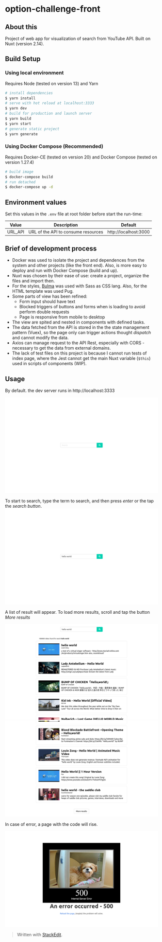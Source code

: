 

# option-challenge-front  
  

## About this  
  

Project of web app for visualization of search from YouTube API. Built on Nuxt (version 2.14).  
  

## Build Setup   
  

 ### Using local environment  
    

Requires Node (tested on version 13) and Yarn  
  

```bash  
# install dependencies  
$ yarn install  
# serve with hot reload at localhost:3333  
$ yarn dev  
# build for production and launch server  
$ yarn build  
$ yarn start  
# generate static project  
$ yarn generate  
```  
  

 ### Using Docker Compose (Recommended)  
  

Requires Docker-CE (tested on version 20) and Docker Compose  (tested on version 1.27.4)  
  

```bash  
# build image  
$ docker-compose build  
# run detached  
$ docker-compose up -d  
```  
  

## Environment values  
  

Set this values in the `.env` file at root folder before start the run-time:  
  

| Value | Description | Default |  
|-------|-------------|---------|  
| URL_API | URL of the API to consume resources |  http://localhost:3000  |  

## Brief of development process

* Docker was used to isolate the project and dependences from the system and other projects (like the front end). Also, is more easy to deploy and run with Docker Compose (build and up).
* Nuxt was chosen by their ease of use: create a project, organize the files and import then.
* For the styles, [Bulma](bulma.io) was used with Sass as CSS lang.  Also, for the HTML template was used Pug.
* Some parts of view has been refined: 
	* Form input should have text 
	* Blocked triggers of buttons and forms when is loading to avoid perform double requests
	* Page is responsive from mobile to desktop 
* The view are spited and nested in components with defined tasks. 
* The data fetched from the API is stored in the the state management pattern (Vuex), so the page only can trigger actions thought *dispatch* and cannot modify the data.
* Axios can manage request to the API Rest, especially with CORS - necessary to get the data from external domains.
* The lack of test files on this project is because I cannot run tests of index page, where the Jest cannot get the main Nuxt variable (`$this`) used in scripts of components (WIP).

## Usage  
  
By default. the dev server runs in http://localhost:3333 

![Inital page](./docs/pic1.png)  
  

To start to search, type the term to search, and then press *enter* or the tap the *search button*.  
![View with terms to search](./docs/pic2.png)  
  

A list of result will appear. To load more results, scroll and tap the button *More results*  
  

![View with results](./docs/pic3.png)  
![Button *More results* ](./docs/pic4.png)  

In case of error, a page with the code will rise.

![Button *More results* ](./docs/pic5.png)  
  

> Written with [StackEdit](https://stackedit.io/).
